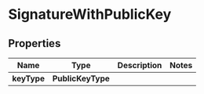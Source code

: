 

# SignatureWithPublicKey


## Properties

| Name | Type | Description | Notes |
|------------ | ------------- | ------------- | -------------|
|**keyType** | **PublicKeyType** |  |  |




